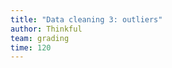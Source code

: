 ```yaml
---
title: "Data cleaning 3: outliers"
author: Thinkful
team: grading
time: 120
---
```


<jupyter notebook-name="model_prep_data_cleaning_variable_types" course-code="DSBC" />
